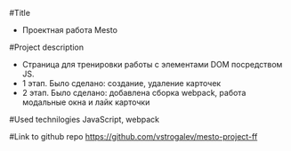 #Title
- Проектная работа Mesto

#Project description
- Страница для тренировки работы с элементами DOM посредством JS.
- 1 этап. Было сделано: создание, удаление карточек
- 2 этап. Было сделано: добавлена сборка webpack, работа модальные окна и лайк карточки

#Used technilogies
JavaScript, webpack

#Link to github repo
https://github.com/vstrogalev/mesto-project-ff